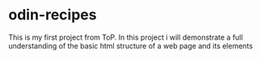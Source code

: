 # odin-recipes
This is my first project from ToP. In this project i will demonstrate a full understanding of the basic html structure of a web page and its elements